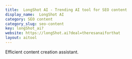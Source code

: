 ```yaml
---
title:  LongShot AI - Trending AI tool for SEO content
display_name:  LongShot AI
category: SEO content
category_slug: seo-content
key: longShot_ai?
website: https://longShot.ai?deal=theresanaiforthat
layout: aitool
---
```


Efficient content creation assistant.
